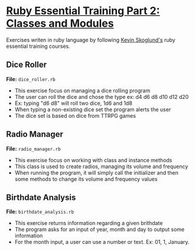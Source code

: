 # **[Ruby Essential Training Part 2: Classes and Modules](https://www.linkedin.com/learning/ruby-essential-training-part-2-classes-and-modules)**

Exercises writen in ruby language by following [Kevin Skoglund's](https://www.linkedin.com/learning/instructors/kevin-skoglund) ruby essential training courses.

## Dice Roller
**File:** `dice_roller.rb`
- This exercise focus on managing a dice rolling program
- The user can roll the dice and chose the type ex: d4 d6 d8 d10 d12 d20
- Ex: typing "d6 d8" will roll two dice, 1d6 and 1d8
- When typing a non-existing dice set the program alerts the user
- The dice set is based on dice from TTRPG games

## Radio Manager
**File:** `radio_manager.rb`
- This exercise focus on working with class and instance methods
- This class is used to create radios, managing its volume and frequency
- When running the program, it will simply call the initializer and then some methods to change its volume and frequency values

## Birthdate Analysis
**File:** `birthdate_analysis.rb`
- This exercise returns information regarding a given brithdate
- The program asks for an input of year, month and day to output some information
- For the month input, a user can use a number or text. Ex: 01, 1, January.
